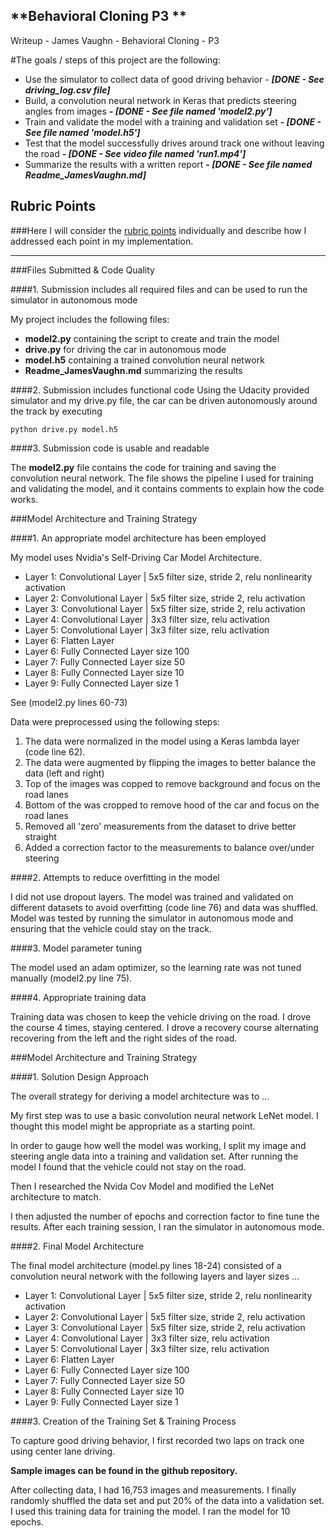 ## **Behavioral Cloning P3 **

Writeup - James Vaughn - Behavioral Cloning - P3



#The goals / steps of this project are the following:
* Use the simulator to collect data of good driving behavior - ***[DONE - See driving_log.csv file]***
* Build, a convolution neural network in Keras that predicts steering angles from images ***- [DONE - See file named 'model2.py']***
* Train and validate the model with a training and validation set ***- [DONE - See file named 'model.h5']***
* Test that the model successfully drives around track one without leaving the road ***- [DONE - See video file named 'run1.mp4']***
* Summarize the results with a written report ***- [DONE - See file named Readme_JamesVaughn.md]***

[//]: # (Image References)

[image1]: ./examples/placeholder_model.pgn "Model Visualization"
[image2]: ./examples/placeholder.png "Grayscaling"
[image3]: ./examples/placeholder_small.png "Recovery Image"
[image4]: ./examples/placeholder_small.png "Recovery Image"
[image5]: ./examples/placeholder_small.png "Recovery Image"
[image6]: ./examples/placeholder_small.png "Normal Image"
[image7]: ./examples/placeholder_small.png "Flipped Image"

## Rubric Points
###Here I will consider the [rubric points](https://review.udacity.com/#!/rubrics/432/view) individually and describe how I addressed each point in my implementation.  

---
###Files Submitted & Code Quality

####1. Submission includes all required files and can be used to run the simulator in autonomous mode

My project includes the following files:

* **model2.py** containing the script to create and train the model
* **drive.py** for driving the car in autonomous mode
* **model.h5** containing a trained convolution neural network
* **Readme_JamesVaughn.md** summarizing the results

####2. Submission includes functional code
Using the Udacity provided simulator and my drive.py file, the car can be driven autonomously around the track by executing
```
python drive.py model.h5
```

####3. Submission code is usable and readable

The **model2.py** file contains the code for training and saving the convolution neural network. The file shows the pipeline I used for training and validating the model, and it contains comments to explain how the code works.

###Model Architecture and Training Strategy

####1. An appropriate model architecture has been employed

My model uses Nvidia's Self-Driving Car Model Architecture.

* Layer 1: Convolutional Layer | 5x5 filter size, stride 2, relu nonlinearity activation
* Layer 2: Convolutional Layer | 5x5 filter size, stride 2, relu activation
* Layer 3: Convolutional Layer | 5x5 filter size, stride 2, relu activation
* Layer 4: Convolutional Layer | 3x3 filter size, relu activation
* Layer 5: Convolutional Layer | 3x3 filter size, relu activation
* Layer 6: Flatten Layer
* Layer 6: Fully Connected Layer size 100
* Layer 7: Fully Connected Layer size 50
* Layer 8: Fully Connected Layer size 10
* Layer 9: Fully Connected Layer size 1

See (model2.py lines 60-73)


Data were preprocessed using the following steps:

1. The data were normalized in the model using a Keras lambda layer (code line 62).
2. The data were augmented by flipping the images to better balance the data (left and right)
3. Top of the images was copped to remove background and focus on the road lanes
4. Bottom of the was cropped to remove hood of the car and focus on the road lanes
5. Removed all 'zero' measurements from the dataset to drive better straight
6. Added a correction factor to the measurements to balance over/under steering 


####2. Attempts to reduce overfitting in the model

I did not use dropout layers.  The model was trained and validated on different datasets to avoid overfitting (code line 76) and data was shuffled.  Model was tested by running the simulator in autonomous mode and ensuring that the vehicle could stay on the track.


####3. Model parameter tuning

The model used an adam optimizer, so the learning rate was not tuned manually (model2.py line 75).

####4. Appropriate training data

Training data was chosen to keep the vehicle driving on the road. I drove the course 4 times, staying centered.  I drove a recovery course alternating recovering from the left and the right sides of the road.  


###Model Architecture and Training Strategy

####1. Solution Design Approach

The overall strategy for deriving a model architecture was to ...

My first step was to use a basic convolution neural network LeNet model.   I thought this model might be appropriate as a starting point.

In order to gauge how well the model was working, I split my image and steering angle data into a training and validation set. After running the model I found that the vehicle could not stay on the road.

Then I researched the Nvida Cov Model and modified the LeNet architecture to match.

I then adjusted the number of epochs and correction factor to fine tune the results.  After each training session, I ran the simulator in autonomous mode.


####2. Final Model Architecture

The final model architecture (model.py lines 18-24) consisted of a convolution neural network with the following layers and layer sizes ...
* Layer 1: Convolutional Layer | 5x5 filter size, stride 2, relu nonlinearity activation
* Layer 2: Convolutional Layer | 5x5 filter size, stride 2, relu activation
* Layer 3: Convolutional Layer | 5x5 filter size, stride 2, relu activation
* Layer 4: Convolutional Layer | 3x3 filter size, relu activation
* Layer 5: Convolutional Layer | 3x3 filter size, relu activation
* Layer 6: Flatten Layer
* Layer 6: Fully Connected Layer size 100
* Layer 7: Fully Connected Layer size 50
* Layer 8: Fully Connected Layer size 10
* Layer 9: Fully Connected Layer size 1


####3. Creation of the Training Set & Training Process

To capture good driving behavior, I first recorded two laps on track one using center lane driving. 

**Sample images can be found in the github repository.**

After collecting data, I had 16,753 images and measurements. 
I finally randomly shuffled the data set and put 20% of the data into a validation set.
I used this training data for training the model. I ran the model for 10 epochs.
